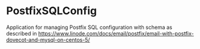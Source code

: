 # PostfixSQLConfig

Application for managing Postfix SQL configuration with schema as described in
        https://www.linode.com/docs/email/postfix/email-with-postfix-dovecot-and-mysql-on-centos-5/